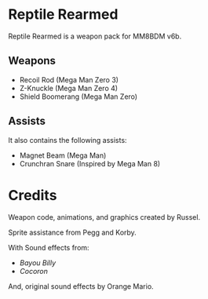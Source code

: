# Reptile Rearmed
Reptile Rearmed is a weapon pack for MM8BDM v6b.

## Weapons
- Recoil Rod (Mega Man Zero 3)
- Z-Knuckle (Mega Man Zero 4)
- Shield Boomerang (Mega Man Zero)

## Assists
It also contains the following assists:
- Magnet Beam (Mega Man)
- Crunchran Snare (Inspired by Mega Man 8)

# Credits
Weapon code, animations, and graphics created by Russel.

Sprite assistance from Pegg and Korby.

With Sound effects from:
- *Bayou Billy*
- *Cocoron*

And, original sound effects by Orange Mario.
